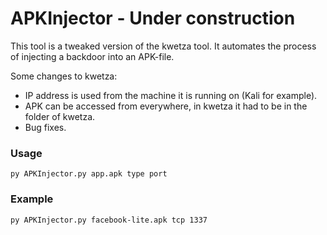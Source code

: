 # APKInjector - Under construction
This tool is a tweaked version of the kwetza tool. It automates the process of injecting a backdoor into an APK-file.

Some changes to kwetza:
  - IP address is used from the machine it is running on (Kali for example).
  - APK can be accessed from everywhere, in kwetza it had to be in the folder of kwetza.
  - Bug fixes.

### Usage
```
py APKInjector.py app.apk type port
```

### Example
```
py APKInjector.py facebook-lite.apk tcp 1337
```

